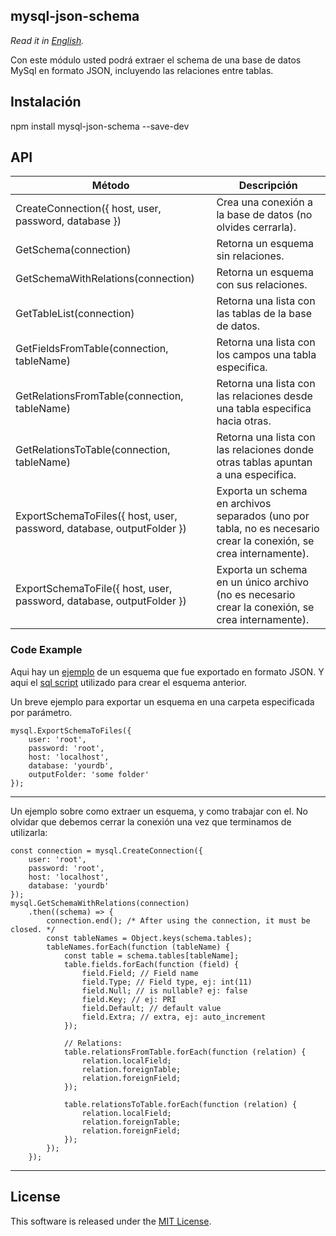 ## mysql-json-schema

*Read it in [English](README.md).*

Con este módulo usted podrá extraer el schema de una base de datos MySql en formato JSON, incluyendo las relaciones entre tablas.

## Instalación

npm install mysql-json-schema --save-dev

## API

| Método | Descripción |
| --------- | ----------- |
| CreateConnection({ host, user, password, database }) | Crea una conexión a la base de datos (no olvides cerrarla). |
| GetSchema(connection) | Retorna un esquema sin relaciones. |
| GetSchemaWithRelations(connection) | Retorna un esquema con sus relaciones. |
| GetTableList(connection) | Retorna una lista con las tablas de la base de datos. |
| GetFieldsFromTable(connection, tableName) | Retorna una lista con los campos una tabla especifica. |
| GetRelationsFromTable(connection, tableName) | Retorna una lista con las relaciones desde una tabla especifica hacia otras. |
| GetRelationsToTable(connection, tableName) | Retorna una lista con las relaciones donde otras tablas apuntan a una especifica. |
| ExportSchemaToFiles({ host, user, password, database, outputFolder }) | Exporta un schema en archivos separados (uno por tabla, no es necesario crear la conexión, se crea internamente). |
| ExportSchemaToFile({ host, user, password, database, outputFolder }) | Exporta un schema en un único archivo (no es necesario crear la conexión, se crea internamente). |

### Code Example

Aqui hay un [ejemplo](examples/contacts.schema.json) de un esquema que fue exportado en formato JSON.
Y aqui el [sql script](examples/contacts.sql) utilizado para crear el esquema anterior.

Un breve ejemplo para exportar un esquema en una carpeta especificada por parámetro.
```
mysql.ExportSchemaToFiles({
    user: 'root',
    password: 'root',
    host: 'localhost',
    database: 'yourdb',
    outputFolder: 'some folder'
});
```
----------

Un ejemplo sobre como extraer un esquema, y como trabajar con el. No olvidar que debemos cerrar la conexión una vez que terminamos de utilizarla:
```
const connection = mysql.CreateConnection({
    user: 'root',
    password: 'root',
    host: 'localhost',
    database: 'yourdb'
});
mysql.GetSchemaWithRelations(connection)
    .then((schema) => {
        connection.end(); /* After using the connection, it must be closed. */
        const tableNames = Object.keys(schema.tables);
		tableNames.forEach(function (tableName) {
			const table = schema.tables[tableName];
			table.fields.forEach(function (field) {
				field.Field; // Field name
				field.Type; // Field type, ej: int(11)
				field.Null; // is nullable? ej: false
				field.Key; // ej: PRI
				field.Default; // default value
				field.Extra; // extra, ej: auto_increment
			});
			
			// Relations:
			table.relationsFromTable.forEach(function (relation) {
				relation.localField;
				relation.foreignTable;
				relation.foreignField;
			});
			
			table.relationsToTable.forEach(function (relation) {
				relation.localField;
				relation.foreignTable;
				relation.foreignField;
			});
		});
    });
```

----------


License
-------
This software is released under the [MIT License](https://github.com/okunishinishi/node-mysqlspec/blob/master/LICENSE).

